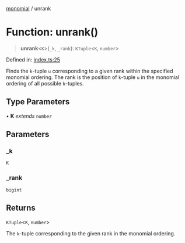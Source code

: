 [monomial](../wiki/globals) / unrank

# Function: unrank()

> **unrank**\<`K`\>(`_k`, `_rank`): `KTuple`\<`K`, `number`\>

Defined in: [index.ts:25](https://github.com/jmalena/monomial/blob/5486b369a142d7e11eb23672392ebe10b6136f4b/src/index.ts#L25)

Finds the `k`-tuple `u` corresponding to a given rank within the specified monomial ordering.
The rank is the position of `k`-tuple `u` in the monomial ordering of all possible `k`-tuples.

## Type Parameters

• **K** *extends* `number`

## Parameters

### \_k

`K`

### \_rank

`bigint`

## Returns

`KTuple`\<`K`, `number`\>

The `k`-tuple corresponding to the given rank in the monomial ordering.
